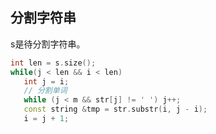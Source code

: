  ## 分割字符串
 s是待分割字符串。
 ```cpp
 int len = s.size();
 while(j < len && i < len)
    int j = i;
    // 分割单词
    while (j < m && str[j] != ' ') j++;
    const string &tmp = str.substr(i, j - i);
    i = j + 1;
 ```